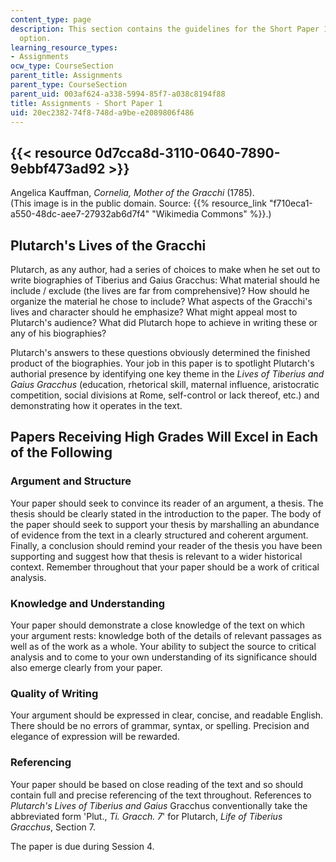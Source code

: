 ```yaml
---
content_type: page
description: This section contains the guidelines for the Short Paper 1 assignment
  option.
learning_resource_types:
- Assignments
ocw_type: CourseSection
parent_title: Assignments
parent_type: CourseSection
parent_uid: 003af624-a338-5994-85f7-a038c8194f88
title: Assignments - Short Paper 1
uid: 20ec2382-74f8-748d-a9be-e2089806f486
---
```


{{< resource 0d7cca8d-3110-0640-7890-9ebbf473ad92 >}}
----------------------------------------------------------------------------------------------------------------------------------------------------------------------------

Angelica Kauffman, _Cornelia, Mother of the Gracchi_ (1785).  
(This image is in the public domain. Source: {{% resource_link "f710eca1-a550-48dc-aee7-27932ab6d7f4" "Wikimedia Commons" %}}.)

Plutarch's Lives of the Gracchi
-------------------------------

Plutarch, as any author, had a series of choices to make when he set out to write biographies of Tiberius and Gaius Gracchus: What material should he include / exclude (the lives are far from comprehensive)? How should he organize the material he chose to include? What aspects of the Gracchi's lives and character should he emphasize? What might appeal most to Plutarch's audience? What did Plutarch hope to achieve in writing these or any of his biographies?

Plutarch's answers to these questions obviously determined the finished product of the biographies. Your job in this paper is to spotlight Plutarch's authorial presence by identifying one key theme in the _Lives of Tiberius and Gaius Gracchus_ (education, rhetorical skill, maternal influence, aristocratic competition, social divisions at Rome, self-control or lack thereof, etc.) and demonstrating how it operates in the text.

Papers Receiving High Grades Will Excel in Each of the Following
----------------------------------------------------------------

### Argument and Structure

Your paper should seek to convince its reader of an argument, a thesis. The thesis should be clearly stated in the introduction to the paper. The body of the paper should seek to support your thesis by marshalling an abundance of evidence from the text in a clearly structured and coherent argument. Finally, a conclusion should remind your reader of the thesis you have been supporting and suggest how that thesis is relevant to a wider historical context. Remember throughout that your paper should be a work of critical analysis.

### Knowledge and Understanding

Your paper should demonstrate a close knowledge of the text on which your argument rests: knowledge both of the details of relevant passages as well as of the work as a whole. Your ability to subject the source to critical analysis and to come to your own understanding of its significance should also emerge clearly from your paper.

### Quality of Writing

Your argument should be expressed in clear, concise, and readable English. There should be no errors of grammar, syntax, or spelling. Precision and elegance of expression will be rewarded.

### Referencing

Your paper should be based on close reading of the text and so should contain full and precise referencing of the text throughout. References to _Plutarch's Lives of Tiberius and Gaius_ Gracchus conventionally take the abbreviated form 'Plut., _Ti. Gracch. 7_' for Plutarch, _Life of Tiberius Gracchus_, Section 7.

The paper is due during Session 4.